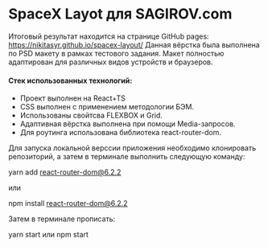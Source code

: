 # SpaceX Layot для SAGIROV.com

Итоговый результат находится на странице GitHub pages: https://nikitasyr.github.io/spacex-layout/
Данная вёрстка была выполнена по PSD макету в рамках тестового задания. 
Макет полностью адаптирован для различных видов устройств и браузеров. 

#### Стек использованных технологий: 
* Проект выполнен на React+TS
* CSS выполнен с применением методологии БЭМ.
* Использованы свойтсва FLEXBOX и Grid.
* Адаптивная вёрстка выполнена при помощи Media-запросов.
* Для роутинга использована библиотека react-router-dom.

Для запуска локальной верссии приложения необходимо клонировать репозиторий, а затем в терминале выполнить следующую команду: 

yarn add react-router-dom@6.2.2

или  

npm install react-router-dom@6.2.2

Затем в терминале прописать:

 yarn start
 или
 npm start
